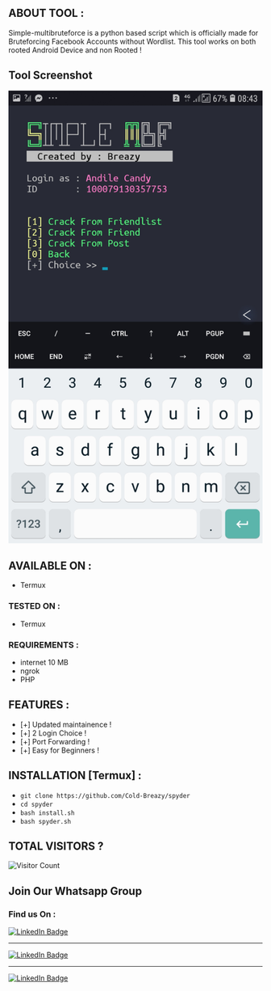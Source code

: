 ## ABOUT TOOL :

Simple-multibruteforce is a python based script which is officially made for Bruteforcing Facebook Accounts without Wordlist. This tool works on both rooted Android Device and non Rooted ! 

## Tool Screenshot

![Alt text](https://github.com/Cold-Breazy/simple-multibruteforce/blob/main/Screenshot%20.jpg?raw=true?raw=true "screenshot")

## AVAILABLE ON :

* Termux

### TESTED ON :

* Termux

### REQUIREMENTS :
* internet 10 MB
* ngrok
* PHP

## FEATURES :
* [+] Updated maintainence !
* [+] 2 Login Choice !
* [+] Port Forwarding !
* [+] Easy for Beginners !

## INSTALLATION [Termux] :

* ` git clone https://github.com/Cold-Breazy/spyder `
* ` cd spyder `
* ` bash install.sh `
* ` bash spyder.sh ` 

## TOTAL VISITORS ?
![Visitor Count](https://profile-counter.glitch.me/Cold-Breazy/count.svg)


## Join Our Whatsapp Group
### Find us On :

<div id="badges">
<a href="https://instagram.com/permanentblank/">
    <img src="https://img.shields.io/badge/Instagram-pink?style=for-the-badge&logo=instagram&logoColor=white" alt="LinkedIn Badge"/>
  </a> <hr>
<a href="https://chat.whatsapp.com/H6qNflGcFRdFTBe13My3iZ">
    <img src="https://img.shields.io/badge/Whatsapp-green?style=for-the-badge&logo=whatsapp&logoColor=white" alt="LinkedIn Badge"/>
  </a> <hr>
<a href="https://www.facebook.com/Cold-Breazy-107269348661087/">
    <img src="https://img.shields.io/badge/Facebook-blue?style=for-the-badge&logo=facebook&logoColor=white" alt="LinkedIn Badge"/>
  </a>
  </div>

